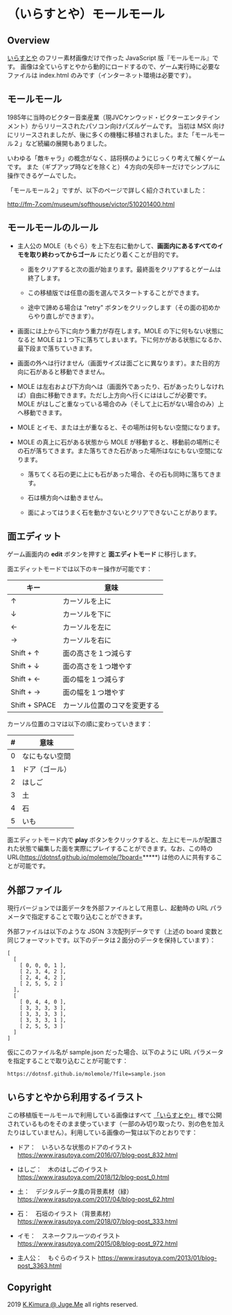 # （いらすとや）モールモール

## Overview

[いらすとや](https://www.irasutoya.com/) のフリー素材画像だけで作った JavaScript 版『モールモール』です。
画像は全ていらすとやから動的にロードするので、ゲーム実行時に必要なファイルは index.html のみです（インターネット環境は必要です）。

## モールモール

1985年に当時のビクター音楽産業（現JVCケンウッド・ビクターエンタテインメント）からリリースされたパソコン向けパズルゲームです。
当初は MSX 向けにリリースされましたが、後に多くの機種に移植されました。また「モールモール２」など続編の展開もありました。

いわゆる「敵キャラ」の概念がなく、詰将棋のようにじっくり考えて解くゲームです。
また（ギブアップ時などを除くと）４方向の矢印キーだけでシンプルに操作できるゲームでした。

「モールモール２」ですが、以下のページで詳しく紹介されていました：

http://fm-7.com/museum/softhouse/victor/510201400.html


## モールモールのルール

- 主人公の MOLE（もぐら）を上下左右に動かして、**画面内にあるすべてのイモを取り終わってからゴール** にたどり着くことが目的です。

    - 面をクリアすると次の面が始まります。最終面をクリアするとゲームは終了します。

    - この移植版では任意の面を選んでスタートすることができます。

    - 途中で諦める場合は "retry" ボタンをクリックします（その面の初めからやり直しができます）。

- 画面には上から下に向かう重力が存在します。MOLE の下に何もない状態になると MOLE は１つ下に落ちてしまいます。下に何かがある状態になるか、最下段まで落ちていきます。

- 画面の外へは行けません（画面サイズは面ごとに異なります）。また目的方向に石があると移動できません。

- MOLE は左右および下方向へは（画面外であったり、石があったりしなければ）自由に移動できます。ただし上方向へ行くにははしごが必要です。MOLE がはしごと重なっている場合のみ（そして上に石がない場合のみ）上へ移動できます。

- MOLE とイモ、または土が重なると、その場所は何もない空間になります。

- MOLE の真上に石がある状態から MOLE が移動すると、移動前の場所にその石が落ちてきます。また落ちてきた石があった場所はなにもない空間になります。

    - 落ちてくる石の更に上にも石があった場合、その石も同時に落ちてきます。

    - 石は横方向へは動きません。

    - 面によってはうまく石を動かさないとクリアできないことがあります。



## 面エディット

ゲーム画面内の **edit** ボタンを押すと **面エディトモード** に移行します。

面エディットモードでは以下のキー操作が可能です：

| キー | 意味 |
|---|----------------|
| ↑ | カーソルを上に |
| ↓ | カーソルを下に |
| ← | カーソルを左に |
| → | カーソルを右に |
| Shift + ↑ | 面の高さを１つ減らす |
| Shift + ↓ | 面の高さを１つ増やす |
| Shift + ← | 面の幅を１つ減らす |
| Shift + → | 面の幅を１つ増やす |
| Shift + SPACE | カーソル位置のコマを変更する |

カーソル位置のコマは以下の順に変わっていきます：

| # | 意味 |
|---|----------------|
| 0 | なにもない空間 |
| 1 | ドア（ゴール） |
| 2 | はしご　　　　 |
| 3 | 土　　　　　　 |
| 4 | 石　　　　　　 |
| 5 | いも　　　　　 |

面エディットモード内で **play** ボタンをクリックすると、左上にモールが配置された状態で編集した面を実際にプレイすることができます。なお、この時の URL(https://dotnsf.github.io/molemole/?board=*****) は他の人に共有することが可能です。


## 外部ファイル

現行バージョンでは面データを外部ファイルとして用意し、起動時の URL パラメータで指定することで取り込むことができます。

外部ファイルは以下のような JSON ３次配列データです（上述の board 変数と同じフォーマットです。以下のデータは２面分のデータを保持しています）：

```
[
  [
    [ 0, 0, 0, 1 ],
    [ 2, 3, 4, 2 ],
    [ 2, 4, 4, 2 ],
    [ 2, 5, 5, 2 ]
  ],
  [
    [ 0, 4, 4, 0 ],
    [ 3, 3, 3, 3 ],
    [ 3, 3, 3, 3 ],
    [ 3, 3, 3, 1 ],
    [ 2, 5, 5, 3 ]
  ]
]
```

仮にこのファイル名が sample.json だった場合、以下のように URL パラメータを指定することで取り込むことが可能です：

```
https://dotnsf.github.io/molemole/?file=sample.json
```

## いらすとやから利用するイラスト

この移植版モールモールで利用している画像はすべて [「いらすとや」](https://www.irasutoya.com/) 様で公開されているものをそのまま使っています（一部のみ切り取ったり、別の色を加えたりはしていません）。利用している画像の一覧は以下のとおりです：

- ドア：　いろいろな状態のドアのイラスト https://www.irasutoya.com/2016/07/blog-post_832.html

- はしご：　木のはしごのイラスト https://www.irasutoya.com/2018/12/blog-post_0.html

- 土：　デジタルデータ風の背景素材（緑） https://www.irasutoya.com/2017/04/blog-post_62.html

- 石：　石垣のイラスト（背景素材） https://www.irasutoya.com/2018/07/blog-post_333.html

- イモ：　スネークフルーツのイラスト https://www.irasutoya.com/2015/08/blog-post_972.html

- 主人公：　もぐらのイラスト https://www.irasutoya.com/2013/01/blog-post_3363.html

## Copyright

2019 [K.Kimura @ Juge.Me](https://github.com/dotnsf) all rights reserved.
